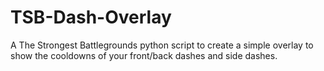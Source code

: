 # TSB-Dash-Overlay
A The Strongest Battlegrounds python script to create a simple overlay to show the cooldowns of your front/back dashes and side dashes.
